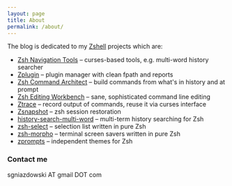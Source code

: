 ```yaml
---
layout: page
title: About
permalink: /about/
---
```


The blog is dedicated to my [Zshell](http://zsh.sourceforge.net) projects which are:

* [Zsh Navigation Tools](https://github.com/psprint/zsh-navigation-tools) –
  curses-based tools, e.g. multi-word history searcher
* [Zplugin](https://github.com/psprint/zplugin) –
  plugin manager with clean fpath and reports
* [Zsh Command Architect](https://github.com/psprint/zsh-cmd-architect) –
  build commands from what's in history and at prompt 
* [Zsh Editing Workbench](https://github.com/psprint/zsh-editing-workbench) –
  sane, sophisticated command line editing
* [Ztrace](https://github.com/psprint/ztrace) –
  record output of commands, reuse it via curses interface
* [Zsnapshot](https://github.com/psprint/zsnapshot) –
  zsh session restoration
* [history-search-multi-word](https://github.com/psprint/history-search-multi-word) –
  multi-term history searching for Zsh
* [zsh-select](https://github.com/psprint/zsh-select) –
  selection list written in pure Zsh
* [zsh-morpho](https://github.com/psprint/zsh-morpho) –
  terminal screen savers written in pure Zsh
* [zprompts](https://github.com/psprint/zprompts) –
  independent themes for Zsh

### Contact me

sgniazdowski AT gmail DOT com

